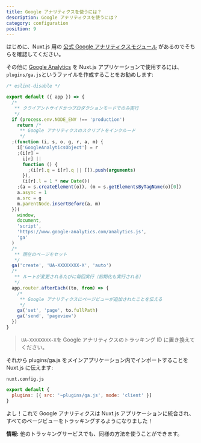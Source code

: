 ```yaml
---
title: Google アナリティクスを使うには？
description: Google アナリティクスを使うには？
category: configuration
position: 9
---
```


はじめに、Nuxt.js 用の [公式 Google アナリティクスモジュール](https://github.com/nuxt-community/analytics-module) があるのでそちらを確認してください。

その他に [Google Analytics](https://www.google.com/analytics/) を Nuxt.js アプリケーションで使用するには、`plugins/ga.js`というファイルを作成することをお勧めします:

```js
/* eslint-disable */

export default ({ app }) => {
  /*
   ** クライアントサイドかつプロダクションモードでのみ実行
   */
  if (process.env.NODE_ENV !== 'production')
    return /*
     ** Google アナリティクスのスクリプトをインクルード
     */
  ;(function (i, s, o, g, r, a, m) {
    i['GoogleAnalyticsObject'] = r
    ;(i[r] =
      i[r] ||
      function () {
        ;(i[r].q = i[r].q || []).push(arguments)
      }),
      (i[r].l = 1 * new Date())
    ;(a = s.createElement(o)), (m = s.getElementsByTagName(o)[0])
    a.async = 1
    a.src = g
    m.parentNode.insertBefore(a, m)
  })(
    window,
    document,
    'script',
    'https://www.google-analytics.com/analytics.js',
    'ga'
  )
  /*
   ** 現在のページをセット
   */
  ga('create', 'UA-XXXXXXXX-X', 'auto')
  /*
   ** ルートが変更されるたびに毎回実行（初期化も実行される）
   */
  app.router.afterEach((to, from) => {
    /*
     ** Google アナリティクスにページビューが追加されたことを伝える
     */
    ga('set', 'page', to.fullPath)
    ga('send', 'pageview')
  })
}
```

> `UA-XXXXXXXX-X`を Google アナリティクスのトラッキング ID に置き換えてください。

それから plugins/ga.js をメインアプリケーション内でインポートすることを Nuxt.js に伝えます:

`nuxt.config.js`

```js
export default {
  plugins: [{ src: '~plugins/ga.js', mode: 'client' }]
}
```

よし！これで Google アナリティクスは Nuxt.js アプリケーションに統合され、すべてのページビューをトラッキングするようになりました！

<div class="Alert Alert--nuxt-green">

<b>情報:</b> 他のトラッキングサービスでも、同様の方法を使うことができます。

</div>
